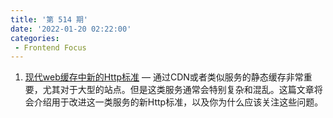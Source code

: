 ```yaml
---
title: '第 514 期'
date: '2022-01-20 02:22:00'
categories:
 - Frontend Focus
---
```


1. [现代web缓存中新的Http标准](../../frontend_focus/514/status_targeted_caching_headers.md) — 通过CDN或者类似服务的静态缓存非常重要，尤其对于大型的站点。但是这类服务通常会特别复杂和混乱。这篇文章将会介绍用于改进这一类服务的新Http标准，以及你为什么应该关注这些问题。